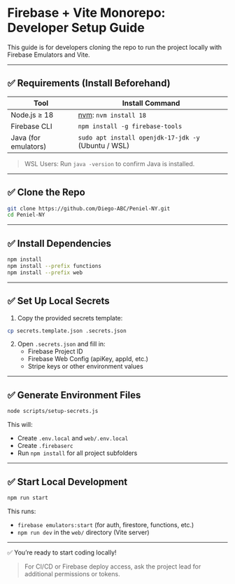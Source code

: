 # Firebase + Vite Monorepo: Developer Setup Guide

This guide is for developers cloning the repo to run the project locally with Firebase Emulators and Vite.

---

## ✅ Requirements (Install Beforehand)

| Tool                 | Install Command                                        |
| -------------------- | ------------------------------------------------------ |
| Node.js ≥ 18         | [nvm](https://github.com/nvm-sh/nvm): `nvm install 18` |
| Firebase CLI         | `npm install -g firebase-tools`                        |
| Java (for emulators) | `sudo apt install openjdk-17-jdk -y` (Ubuntu / WSL)    |

> WSL Users: Run `java -version` to confirm Java is installed.

---

## ✅ Clone the Repo

```bash
git clone https://github.com/Diego-ABC/Peniel-NY.git
cd Peniel-NY
```

---

## ✅ Install Dependencies

```bash
npm install
npm install --prefix functions
npm install --prefix web
```

---

## ✅ Set Up Local Secrets

1. Copy the provided secrets template:

```bash
cp secrets.template.json .secrets.json
```

2. Open `.secrets.json` and fill in:
   - Firebase Project ID
   - Firebase Web Config (apiKey, appId, etc.)
   - Stripe keys or other environment values

---

## ✅ Generate Environment Files

```bash
node scripts/setup-secrets.js
```

This will:

- Create `.env.local` and `web/.env.local`
- Create `.firebaserc`
- Run `npm install` for all project subfolders

---

## ✅ Start Local Development

```bash
npm run start
```

This runs:

- `firebase emulators:start` (for auth, firestore, functions, etc.)
- `npm run dev` in the `web/` directory (Vite server)

---

✅ You’re ready to start coding locally!

> For CI/CD or Firebase deploy access, ask the project lead for additional permissions or tokens.
